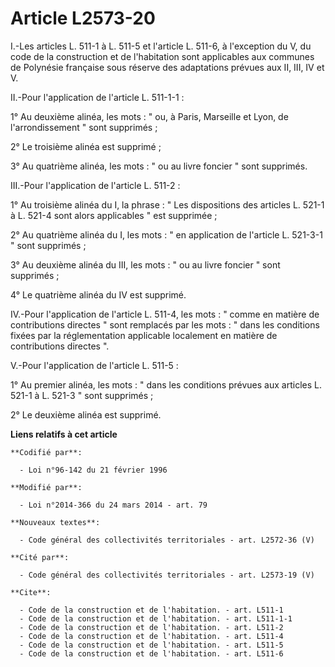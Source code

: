 # Article L2573-20

I.-Les articles L. 511-1 à L. 511-5 et l'article L. 511-6, à l'exception du V, du code de la construction et de l'habitation
sont applicables aux communes de Polynésie française sous réserve des adaptations prévues aux II, III, IV et V. 

II.-Pour l'application de l'article L. 511-1-1 : 

1° Au deuxième alinéa, les mots : " ou, à Paris, Marseille et Lyon, de l'arrondissement " sont supprimés ; 

2° Le troisième alinéa est supprimé ; 

3° Au quatrième alinéa, les mots : " ou au livre foncier " sont supprimés. 

III.-Pour l'application de l'article L. 511-2 : 

1° Au troisième  alinéa du I, la phrase : " Les dispositions des articles L. 521-1 à L. 521-4 sont alors applicables " est
supprimée ; 

2° Au quatrième  alinéa du I, les mots : " en application de l'article L. 521-3-1 " sont supprimés ; 

3° Au deuxième alinéa du III, les mots : " ou au livre foncier " sont supprimés ; 

4° Le quatrième  alinéa du IV est supprimé. 

IV.-Pour l'application de l'article L. 511-4, les mots : " comme en matière de contributions directes " sont remplacés par
les mots : " dans les conditions fixées par la réglementation applicable localement en matière de contributions directes ". 

V.-Pour l'application de l'article L. 511-5 : 

1° Au premier alinéa, les mots : " dans les conditions prévues aux articles L. 521-1 à L. 521-3 " sont supprimés ; 

2° Le deuxième alinéa est supprimé.

**Liens relatifs à cet article**

	**Codifié par**:

	  - Loi n°96-142 du 21 février 1996

	**Modifié par**:

	  - Loi n°2014-366 du 24 mars 2014 - art. 79

	**Nouveaux textes**:

	  - Code général des collectivités territoriales - art. L2572-36 (V)

	**Cité par**:

	  - Code général des collectivités territoriales - art. L2573-19 (V)

	**Cite**:

	  - Code de la construction et de l'habitation. - art. L511-1
	  - Code de la construction et de l'habitation. - art. L511-1-1
	  - Code de la construction et de l'habitation. - art. L511-2
	  - Code de la construction et de l'habitation. - art. L511-4
	  - Code de la construction et de l'habitation. - art. L511-5
	  - Code de la construction et de l'habitation. - art. L511-6
